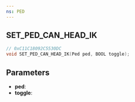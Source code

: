 ```yaml
---
ns: PED
---
```

## SET_PED_CAN_HEAD_IK

```c
// 0xC11C18092C5530DC
void SET_PED_CAN_HEAD_IK(Ped ped, BOOL toggle);
```

## Parameters
* **ped**:
* **toggle**:
